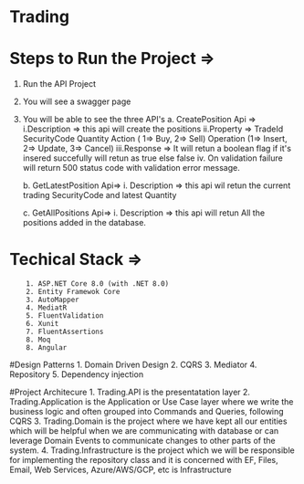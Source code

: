 # Trading

# Steps to Run the Project =>
1. Run the API Project
2. You will see a swagger page
3. You will be able to see the three API's
	a. CreatePosition Api =>
		   i.Description => this api will create the positions 
		   ii.Property => TradeId 
					  SecurityCode
					  Quantity
					  Action ( 1=> Buy, 2=> Sell)
					  Operation (1=> Insert, 2=> Update, 3=> Cancel)
		   iii.Response => It will retun a boolean flag if it's insered succefully will retun as true else false
		   iv. On validation failure will return 500 status code with validation error message.
		   
	b. GetLatestPosition Api=>
	       i. Description =>  this api wil retun the current trading SecurityCode and latest Quantity

    c. GetAllPositions Api=>
	       i. Description =>  this api will retun All the positions added in the database.
		   
		   

 # Techical Stack =>
        1. ASP.NET Core 8.0 (with .NET 8.0)
		2. Entity Framewok Core
        3. AutoMapper
        4. MediatR
        5. FluentValidation
        6. Xunit
        7. FluentAssertions
		8. Moq
        8. Angular	


 #Design Patterns
    1. Domain Driven Design
	2. CQRS
	3. Mediator
	4. Repository 
	5. Dependency injection
   
 #Project Architecure
    1. Trading.API is the presentatation layer
    2. Trading.Application is the Application or Use Case layer where we write the business logic and often grouped into Commands and Queries, following CQRS
    3. Trading.Domain is the project where we have kept all our entities which will be helpful when we are communicating with database or can leverage Domain Events to communicate changes to other parts of the system.
    4. Trading.Infrastructure is the project which we will be responsible for implementing the repository class and it is concerned with EF, Files, Email, Web Services, Azure/AWS/GCP, etc is Infrastructure
   
	   
